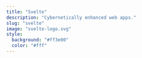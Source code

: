```yaml
---
title: "Svelte"
description: "Cybernetically enhanced web apps."
slug: "svelte"
image: "svelte-logo.svg"
style:
  background: "#ff3e00"
  color: "#fff"
---
```

